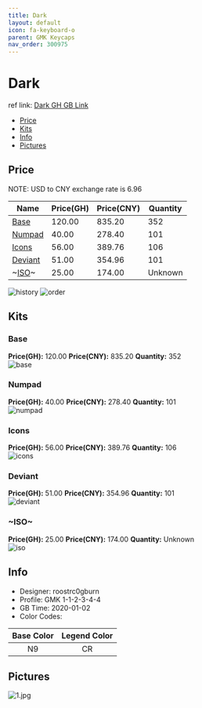 ```yaml
---
title: Dark 
layout: default
icon: fa-keyboard-o
parent: GMK Keycaps
nav_order: 300975
---
```


# Dark 

ref link: [Dark GH GB Link](https://geekhack.org/index.php?topic=104077.0)  

* [Price](#price)  
* [Kits](#kits)  
* [Info](#info)  
* [Pictures](#pictures)  


## Price  
NOTE: USD to CNY exchange rate is 6.96

| Name          | Price(GH)    |  Price(CNY) | Quantity |
| ------------- | ------------ |  ---------- | -------- |
|[Base](#base)|120.00|835.20|352|
|[Numpad](#numpad)|40.00|278.40|101|
|[Icons](#icons)|56.00|389.76|106|
|[Deviant](#deviant)|51.00|354.96|101|
|~[ISO](#iso)~|25.00|174.00|Unknown|


<img src="{{ 'assets/images/gmk-keycaps/dark/history.png' | relative_url }}" alt="history" class="image featured">
<img src="{{ 'assets/images/gmk-keycaps/dark/order.png' | relative_url }}" alt="order" class="image featured">

## Kits  
### Base  
**Price(GH):** 120.00    **Price(CNY):** 835.20    **Quantity:** 352  
<img src="{{ 'assets/images/gmk-keycaps/dark/kits_pics/base.jpg' | relative_url }}" alt="base" class="image featured">

### Numpad  
**Price(GH):** 40.00    **Price(CNY):** 278.40    **Quantity:** 101  
<img src="{{ 'assets/images/gmk-keycaps/dark/kits_pics/numpad.jpg' | relative_url }}" alt="numpad" class="image featured">

### Icons  
**Price(GH):** 56.00    **Price(CNY):** 389.76    **Quantity:** 106  
<img src="{{ 'assets/images/gmk-keycaps/dark/kits_pics/icons.jpg' | relative_url }}" alt="icons" class="image featured">

### Deviant  
**Price(GH):** 51.00    **Price(CNY):** 354.96    **Quantity:** 101  
<img src="{{ 'assets/images/gmk-keycaps/dark/kits_pics/deviant.jpg' | relative_url }}" alt="deviant" class="image featured">

### ~ISO~   
**Price(GH):** 25.00    **Price(CNY):** 174.00    **Quantity:** Unknown  
<img src="{{ 'assets/images/gmk-keycaps/dark/kits_pics/iso.jpg' | relative_url }}" alt="iso" class="image featured">


## Info  
* Designer: roostrc0gburn  
* Profile: GMK 1-1-2-3-4-4  
* GB Time: 2020-01-02  
* Color Codes:  

|Base Color     | Legend Color
| :-------------: | :------------:
|N9|CR

## Pictures  
<img src="{{ 'assets/images/gmk-keycaps/dark/rendering_pics/1.jpg' | relative_url }}" alt="1.jpg" class="image featured">
